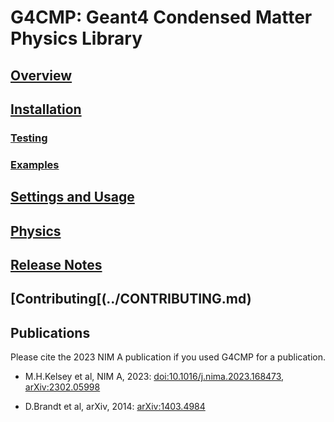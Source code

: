 # G4CMP: Geant4 Condensed Matter Physics Library

## [Overview](intro.md)
## [Installation](../README.md#building-the-package)
### [Testing](../tests/)
### [Examples](../README.md#application-examples)
## [Settings and Usage](settings.md)
## [Physics](physics.md)
## [Release Notes](../ChangeHistory)
## [Contributing[(../CONTRIBUTING.md)

## Publications

Please cite the 2023 NIM A publication if you used G4CMP for a publication.

- M.H.Kelsey et al, NIM A, 2023:
  [doi:10.1016/j.nima.2023.168473](https://doi.org/10.1016/j.nima.2023.168473),
  [arXiv:2302.05998](https://arxiv.org/abs/2302.05998)

- D.Brandt et al, arXiv, 2014:
  [arXiv:1403.4984](https://arxiv.org/abs/1403.4984)


